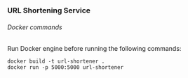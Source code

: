 ### URL Shortening Service 


###### Docker commands
Run Docker engine before running the following commands:

```
docker build -t url-shortener .
docker run -p 5000:5000 url-shortener
```

